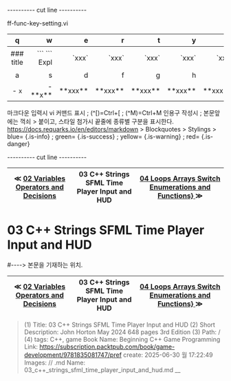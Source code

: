 
---------- cut line ----------

ff-func-key-setting.vi

| q     | w     | e     | r     | t     | y     | u     | i     | o     | p     |
:------:|------:|------:|------:|------:|------:|------:|------:|------:|------:|
|### title | \`\`\` \`\`\` Expl| \`xxx\`|\`xxx\`|\`xxx\`|\`xxx\`|\`xxx\`|\`xxx \`|\`xxx \`| 없 음 |
| a     | s     | d     | f     | g     | h     | j     | k     | l     |
|- `x`|- \*\*x\*\*| \*\*xxx\*\*| \*\*xxx\*\*| \*\*xxx\*\*| \*\*xxx\*\*| \*\*xxx\*\*| \*\*xxx\*\*| \*\*xxx\*\*|

마크다운 입력시 vi 커맨드 표시 ; (^[)=Ctrl+[ ; (^M)=Ctrl+M
인용구 작성시 ; 본문앞에는 꺽쇠 > 붙이고, 스타일 첨가시 끝줄에 종류별 구분을 표시한다.
https://docs.requarks.io/en/editors/markdown > Blockquotes > Stylings >
blue= {.is-info} ; green= {.is-success} ; yellow= {.is-warning} ; red= {.is-danger}

---------- cut line ----------

| ≪ [ 02 Variables Operators and Decisions ](//books/packtpub/2025/0625/02) | 03 C++ Strings SFML Time Player Input and HUD | [ 04 Loops Arrays Switch Enumerations and Functions} ](//books/packtpub/2025/0625/04) ≫ |
|:----:|:----:|:----:|

# 03 C++ Strings SFML Time Player Input and HUD
#----> 본문을 기재하는 위치.



| ≪ [ 02 Variables Operators and Decisions ](//books/packtpub/2025/0625/02) | 03 C++ Strings SFML Time Player Input and HUD | [ 04 Loops Arrays Switch Enumerations and Functions} ](//books/packtpub/2025/0625/04) ≫ |
|:----:|:----:|:----:|

> (1) Title: 03 C++ Strings SFML Time Player Input and HUD
> (2) Short Description: John Horton May 2024 648 pages 3rd Edition
> (3) Path: /
> (4) tags: C++, game
> Book Name: Beginning C++ Game Programming
> Link: https://subscription.packtpub.com/book/game-development/9781835081747/pref
> create: 2025-06-30 월 17:22:49
> Images: //
> .md Name: 03_c++_strings_sfml_time_player_input_and_hud.md __


